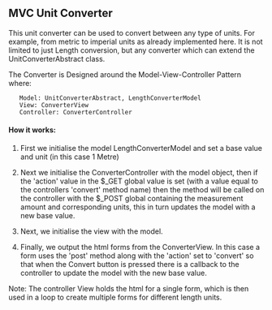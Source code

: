 ## MVC Unit Converter

This unit converter can be used to convert between any type of units.
  For example, from metric to imperial units as already implemented here.
  It is not limited to just Length conversion, but any converter which
  can extend the UnitConverterAbstract class.
 
  The Converter is Designed around the Model-View-Controller Pattern where:
  
       Model: UnitConverterAbstract, LengthConverterModel
       View: ConverterView
       Controller: ConverterController
       
  #### How it works:
  1. First we initialise the model LengthConverterModel and set a base value and unit (in this case 1 Metre)
  
  2. Next we initialise the ConverterController with the model object, then if the 'action' value in the
  $_GET global value is set (with a value equal to the controllers 'convert' method name) 
  then the method will be called on the controller with the $_POST global containing the measurement
  amount and corresponding units, this in turn updates the model with a new base value. 
  
  3. Next, we initialise the view with the model. 
  
  4. Finally, we output the html forms from the ConverterView. In this case a form uses the 'post' method
  along with the 'action' set to 'convert' so that when the Convert button is pressed there is a callback
  to the controller to update the model with the new base value. 
  
  Note: The controller View holds the html for a single form, which is then used in a loop 
  to create multiple forms for different length units. 
  
  
  
  